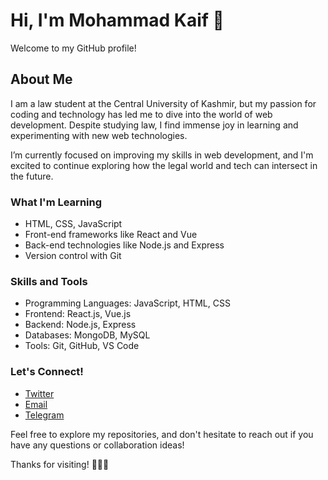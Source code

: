 
# Hi, I'm Mohammad Kaif 👋

Welcome to my GitHub profile!

## About Me

I am a law student at the Central University of Kashmir, but my passion for coding and technology has led me to dive into the world of web development. Despite studying law, I find immense joy in learning and experimenting with new web technologies. 

I’m currently focused on improving my skills in web development, and I'm excited to continue exploring how the legal world and tech can intersect in the future.

### What I'm Learning
- HTML, CSS, JavaScript
- Front-end frameworks like React and Vue
- Back-end technologies like Node.js and Express
- Version control with Git

### Skills and Tools
- Programming Languages: JavaScript, HTML, CSS
- Frontend: React.js, Vue.js
- Backend: Node.js, Express
- Databases: MongoDB, MySQL
- Tools: Git, GitHub, VS Code

### Let's Connect!
- [Twitter](https://twitter.com/iamkaif_india)
- [Email](mailto:iamkaif.india@gmail.com)
- [Telegram](https://t.me/iamkaif_india)

Feel free to explore my repositories, and don't hesitate to reach out if you have any questions or collaboration ideas!

Thanks for visiting! 👨‍💻✨

